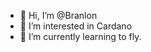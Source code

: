 - 👋 Hi, I’m @Branlon
- 👀 I’m interested in Cardano
- 🌱 I’m currently learning to fly.

<!---
Branlon/Branlon is a ✨ special ✨ repository because its `README.md` (this file) appears on your GitHub profile.
You can click the Preview link to take a look at your changes.
--->
